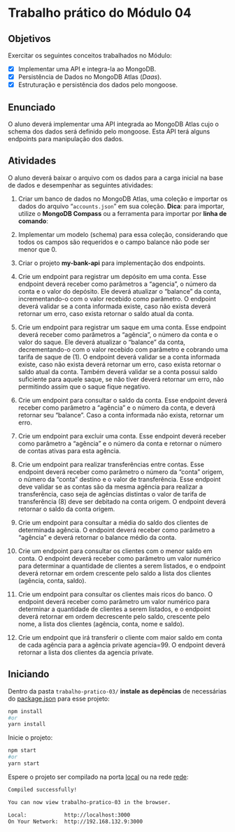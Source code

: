 # Trabalho prático do Módulo 04

## Objetivos

Exercitar os seguintes conceitos trabalhados no Módulo:

- [x] Implementar uma API e integra-la ao MongoDB.
- [x] Persistência de Dados no MongoDB Atlas (_Daas_).
- [x] Estruturação e persistência dos dados pelo mongoose.

## Enunciado

O aluno deverá implementar uma API integrada ao MongoDB Atlas cujo o schema dos dados será definido pelo mongoose. Esta API terá alguns endpoints para manipulação dos dados.

## Atividades

O aluno deverá baixar o arquivo com os dados para a carga inicial na base de dados e desempenhar as seguintes atividades:

1. Criar um banco de dados no MongoDB Atlas, uma coleção e importar os dados do arquivo “`accounts.json`” em sua coleção. **Dica**: para importar, utilize o **MongoDB Compass** ou a ferramenta para importar por **linha de comando**:

2. Implementar um modelo (schema) para essa coleção, considerando que todos os campos são requeridos e o campo balance não pode ser menor que 0.

3. Criar o projeto **my-bank-api** para implementação dos endpoints.

4. Crie um endpoint para registrar um depósito em uma conta. Esse endpoint deverá receber como parâmetros a “agencia”, o número da conta e o valor do depósito. Ele deverá atualizar o “balance” da conta, incrementando-o com o valor recebido como parâmetro. O endpoint deverá validar se a conta informada existe, caso não exista deverá retornar um erro, caso exista retornar o saldo atual da conta.

5. Crie um endpoint para registrar um saque em uma conta. Esse endpoint deverá receber como parâmetros a “agência”, o número da conta e o valor do saque. Ele deverá atualizar o “balance” da conta, decrementando-o com o valor recebido com parâmetro e cobrando uma tarifa de saque de (1). O endpoint deverá validar se a conta informada existe, caso não exista deverá retornar um erro, caso exista retornar o saldo atual da conta. Também deverá validar se a conta possui saldo suficiente para aquele saque, se não tiver deverá retornar um erro, não permitindo assim que o saque fique negativo.

6. Crie um endpoint para consultar o saldo da conta. Esse endpoint deverá receber como parâmetro a “agência” e o número da conta, e deverá retornar seu “balance”. Caso a conta informada não exista, retornar um erro.

7. Crie um endpoint para excluir uma conta. Esse endpoint deverá receber como parâmetro a “agência” e o número da conta e retornar o número de contas ativas para esta agência.

8. Crie um endpoint para realizar transferências entre contas. Esse endpoint deverá receber como parâmetro o número da “conta” origem, o número da “conta” destino e o valor de transferência. Esse endpoint deve validar se as contas são da mesma agência para realizar a transferência, caso seja de agências distintas o valor de tarifa de transferência (8) deve ser debitado na conta origem. O endpoint deverá retornar o saldo da conta origem.

9. Crie um endpoint para consultar a média do saldo dos clientes de determinada agência. O endpoint deverá receber como parâmetro a “agência” e deverá retornar o balance médio da conta.

10. Crie um endpoint para consultar os clientes com o menor saldo em conta. O endpoint deverá receber como parâmetro um valor numérico para determinar a quantidade de clientes a serem listados, e o endpoint deverá retornar em ordem crescente pelo saldo a lista dos clientes (agência, conta, saldo).

11. Crie um endpoint para consultar os clientes mais ricos do banco. O endpoint deverá receber como parâmetro um valor numérico para determinar a quantidade de clientes a serem listados, e o endpoint deverá retornar em ordem decrescente pelo saldo, crescente pelo nome, a lista dos clientes (agência, conta, nome e saldo).

12. Crie um endpoint que irá transferir o cliente com maior saldo em conta de cada agência para a agência private agencia=99. O endpoint deverá retornar a lista dos clientes da agencia private.

## Iniciando

Dentro da pasta `trabalho-pratico-03/` **instale as depências** de necessárias do [package.json](https://github.com/JefersonLucas/bootcamp-full-stack/blob/main/trabalho-pratico-03/package.json) para esse projeto:

```bash
npm install
#or
yarn install
```

Inicie o projeto:

```bash
npm start
#or
yarn start
```

Espere o projeto ser compilado na porta [local](http://localhost:3000) ou na rede [rede](http://192.168.132.9:3000):

```bash
Compiled successfully!

You can now view trabalho-pratico-03 in the browser.

Local:            http://localhost:3000
On Your Network:  http://192.168.132.9:3000
```
